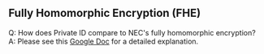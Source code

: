 ## Fully Homomorphic Encryption (FHE) 
Q: How does Private ID compare to NEC's fully homomorphic encryption? <br>
A: Please see this [Google Doc](https://docs.google.com/document/d/e/2PACX-1vRmdZIA66X3SRjVh-uHweFwLb8GJ1DqwIlpQroKc9TMomYrOs_Rzd-rLyHi-abby3z0gmGRcxELFXze/pub) for a detailed explanation. 

